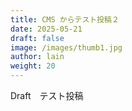 ```yaml
---
title: CMS からテスト投稿２
date: 2025-05-21
draft: false
image: /images/thumb1.jpg
author: lain
weight: 20
---
```


Draft　テスト投稿
